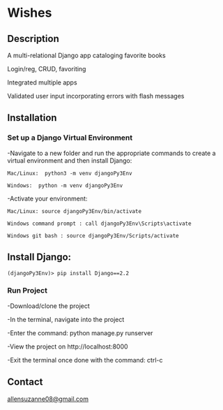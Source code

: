# Wishes

## Description

A multi-relational Django app cataloging favorite books

Login/reg, CRUD, favoriting

Integrated multiple apps

Validated user input incorporating errors with flash messages

## Installation

### Set up a Django Virtual Environment

-Navigate to a new folder and run the appropriate commands to create a virtual environment and then install Django:

    Mac/Linux:  python3 -m venv djangoPy3Env 

    Windows:  python -m venv djangoPy3Env


-Activate your environment:


    Mac/Linux: source djangoPy3Env/bin/activate                         

    Windows command prompt : call djangoPy3Env\Scripts\activate       

    Windows git bash : source djangoPy3Env/Scripts/activate         


## Install Django:

    (djangoPy3Env)> pip install Django==2.2

### Run Project
-Download/clone the project

-In the terminal, navigate into the project

-Enter the command: python manage.py runserver

-View the project on http://localhost:8000

-Exit the terminal once done with the command: ctrl-c


## Contact
allensuzanne08@gmail.com
